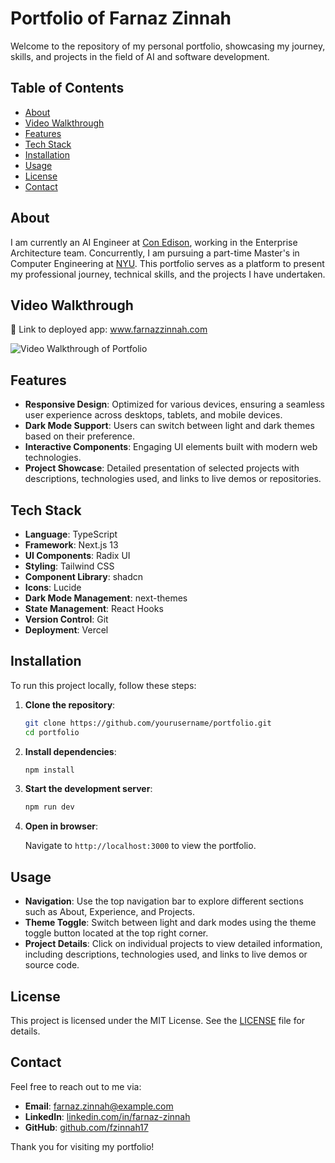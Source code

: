# Portfolio of Farnaz Zinnah

Welcome to the repository of my personal portfolio, showcasing my journey, skills, and projects in the field of AI and software development.

## Table of Contents

- [About](#about)
- [Video Walkthrough](#video-walkthrough)
- [Features](#features)
- [Tech Stack](#tech-stack)
- [Installation](#installation)
- [Usage](#usage)
- [License](#license)
- [Contact](#contact)

## About

I am currently an AI Engineer at [Con Edison](https://www.coned.com/en), working in the Enterprise Architecture team. Concurrently, I am pursuing a part-time Master's in Computer Engineering at [NYU](https://engineering.nyu.edu/). This portfolio serves as a platform to present my professional journey, technical skills, and the projects I have undertaken.

## Video Walkthrough

🔗 Link to deployed app: www.farnazzinnah.com

<img src= 'https://github.com/fzinnah17/nextjs-portfolio-2025/blob/main/public/my-2025-portfolio-GIF.gif' title='Video Walkthrough of Portfolio'>

## Features

- **Responsive Design**: Optimized for various devices, ensuring a seamless user experience across desktops, tablets, and mobile devices.
- **Dark Mode Support**: Users can switch between light and dark themes based on their preference.
- **Interactive Components**: Engaging UI elements built with modern web technologies.
- **Project Showcase**: Detailed presentation of selected projects with descriptions, technologies used, and links to live demos or repositories.

## Tech Stack

- **Language**: TypeScript
- **Framework**: Next.js 13
- **UI Components**: Radix UI
- **Styling**: Tailwind CSS
- **Component Library**: shadcn
- **Icons**: Lucide
- **Dark Mode Management**: next-themes
- **State Management**: React Hooks
- **Version Control**: Git
- **Deployment**: Vercel

## Installation

To run this project locally, follow these steps:

1. **Clone the repository**:

   ```bash
   git clone https://github.com/yourusername/portfolio.git
   cd portfolio
   ```

2. **Install dependencies**:

   ```bash
   npm install
   ```

3. **Start the development server**:

   ```bash
   npm run dev
   ```

4. **Open in browser**:

   Navigate to `http://localhost:3000` to view the portfolio.

## Usage

- **Navigation**: Use the top navigation bar to explore different sections such as About, Experience, and Projects.
- **Theme Toggle**: Switch between light and dark modes using the theme toggle button located at the top right corner.
- **Project Details**: Click on individual projects to view detailed information, including descriptions, technologies used, and links to live demos or source code.

## License

This project is licensed under the MIT License. See the [LICENSE](LICENSE) file for details.

## Contact

Feel free to reach out to me via:

- **Email**: farnaz.zinnah@example.com
- **LinkedIn**: [linkedin.com/in/farnaz-zinnah](https://www.linkedin.com/in/farnaz-zinnah)
- **GitHub**: [github.com/fzinnah17](https://github.com/fzinnah17)

Thank you for visiting my portfolio! 
